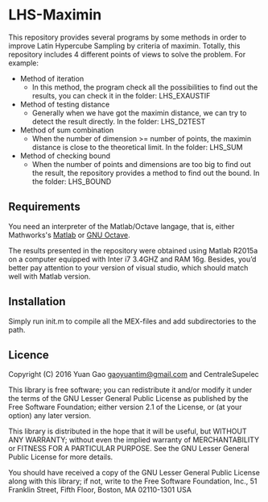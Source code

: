 # LHS-Maximin

This repository provides several programs by some methods in order to
improve Latin Hypercube Sampling by criteria of maximin.  Totally,
this repository includes 4 different points of views to solve the
problem. For example:

* Method of iteration
  * In this method, the program check all the possibilities to find
    out the results, you can check it in the folder: LHS_EXAUSTIF
* Method of testing distance
  * Generally when we have got the maximin distance, we can try to
    detect the result directly. In the folder: LHS_D2TEST
* Method of sum combination
  * When the number of dimension >= number of points, the maximin
    distance is close to the theoretical limit. In the folder: LHS_SUM
* Method of checking bound
  * When the number of points and dimensions are too big to find out
    the result, the repository provides a method to find out the
    bound. In the folder: LHS_BOUND

## Requirements

You need an interpreter of the Matlab/Octave langage, that is, either
Mathworks's [Matlab](http://www.mathworks.com/products/matlab/
"Matlab") or [GNU Octave](https://www.gnu.org/software/octave/ "GNU
Octave").

The results presented in the repository were obtained using Matlab
R2015a on a computer equipped with Inter i7 3.4GHZ and RAM
16g. Besides, you’d better pay attention to your version of visual
studio, which should match well with Matlab version.

## Installation

Simply run init.m to compile all the MEX-files and add subdirectories
to the path.

## Licence

Copyright (C) 2016 Yuan Gao <gaoyuantim@gmail.com> and CentraleSupelec

This library is free software; you can redistribute it and/or modify
it under the terms of the GNU Lesser General Public License as
published by the Free Software Foundation; either version 2.1 of the
License, or (at your option) any later version.

This library is distributed in the hope that it will be useful, but
WITHOUT ANY WARRANTY; without even the implied warranty of
MERCHANTABILITY or FITNESS FOR A PARTICULAR PURPOSE.  See the GNU
Lesser General Public License for more details.

You should have received a copy of the GNU Lesser General Public
License along with this library; if not, write to the Free Software
Foundation, Inc., 51 Franklin Street, Fifth Floor, Boston, MA
02110-1301 USA
